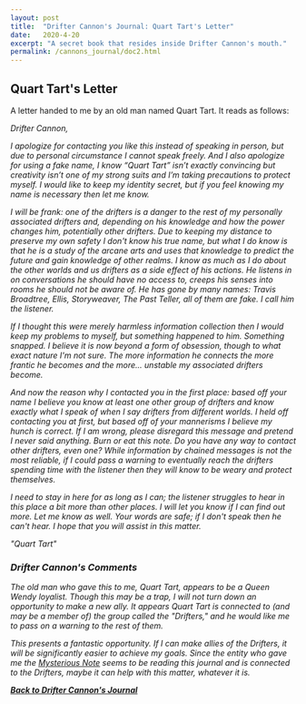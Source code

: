 ```yaml
---
layout: post
title:  "Drifter Cannon's Journal: Quart Tart's Letter"
date:   2020-4-20
excerpt: "A secret book that resides inside Drifter Cannon's mouth."
permalink: /cannons_journal/doc2.html
---
```


## Quart Tart's Letter

A letter handed to me by an old man named Quart Tart. It reads as follows:

<i>
Drifter Cannon,

I apologize for contacting you like this instead of speaking in person, but due to personal circumstance I cannot speak freely. And I also apologize for using a fake name, I know “Quart Tart” isn’t exactly convincing but creativity isn’t one of my strong suits and I’m taking precautions to protect myself. I would like to keep my identity secret, but if you feel knowing my name is necessary then let me know.

I will be frank: one of the drifters is a danger to the rest of my personally associated drifters and, depending on his knowledge and how the power changes him, potentially other drifters. Due to keeping my distance to preserve my own safety I don't know his true name, but what I do know is that he is a study of the arcane arts and uses that knowledge to predict the future and gain knowledge of other realms. I know as much as I do about the other worlds and us drifters as a side effect of his actions. He listens in on conversations he should have no access to, creeps his senses into rooms he should not be aware of. He has gone by many names: Travis Broadtree, Ellis, Storyweaver, The Past Teller, all of them are fake. I call him the listener.

If I thought this were merely harmless information collection then I would keep my problems to myself, but something happened to him. Something snapped. I believe it is now beyond a form of obsession, though to what exact nature I'm not sure. The more information he connects the more frantic he becomes and the more... unstable my associated drifters become.

And now the reason why I contacted you in the first place: based off your name I believe you know at least one other group of drifters and know exactly what I speak of when I say drifters from different worlds. I held off contacting you at first, but based off of your mannerisms I believe my hunch is correct. If I am wrong, please disregard this message and pretend I never said anything. Burn or eat this note. Do you have any way to contact other drifters, even one? While information by chained messages is not the most reliable, if I could pass a warning to eventually reach the drifters spending time with the listener then they will know to be weary and protect themselves.

I need to stay in here for as long as I can; the listener struggles to hear in this place a bit more than other places. I will let you know if I can find out more. Let me know as well. Your words are safe; if I don't speak then he can't hear. I hope that you will assist in this matter.

"Quart Tart"
<i/>

### Drifter Cannon's Comments

The old man who gave this to me, Quart Tart, appears to be a Queen Wendy loyalist. Though this may be a trap, I will not turn down an opportunity to make a new ally. It appears Quart Tart is connected to (and may be a member of) the group called the "Drifters," and he would like me to pass on a warning to the rest of them.

This presents a fantastic opportunity. If I can make allies of the Drifters, it will be significantly easier to achieve my goals. Since the entity who gave me the [Mysterious Note](/cannons_journal/doc1.html) seems to be reading this journal and is connected to the Drifters, maybe it can help with this matter, whatever it is.

[**Back to Drifter Cannon's Journal**](/cannons_journal/page1.html)
